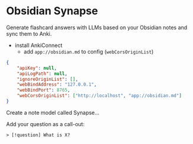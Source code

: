 # Obsidian Synapse

Generate flashcard answers with LLMs based on your Obsidian notes and sync them to Anki.

-   install AnkiConnect
    -   add `app://obsidian.md` to config (`webCorsOriginList`)

```json
{
    "apiKey": null,
    "apiLogPath": null,
    "ignoreOriginList": [],
    "webBindAddress": "127.0.0.1",
    "webBindPort": 8765,
    "webCorsOriginList": ["http://localhost", "app://obsidian.md"]
}
```

Create a note model called Synapse...

Add your question as a call-out:

```
> [!question] What is X?
```
